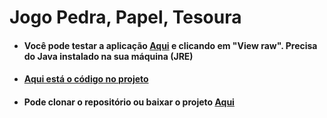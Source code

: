 # Jogo Pedra, Papel, Tesoura

+ #### Você pode testar a aplicação [Aqui](https://github.com/LeonardoReisAmorim/Java/blob/master/JOGO%20PPT%20JAVA/dist/JOGO_PPT.jar) e clicando em "View raw". Precisa do Java instalado na sua máquina (JRE)

+ #### [Aqui está o código no projeto](https://github.com/LeonardoReisAmorim/Java/tree/master/JOGO%20PPT%20JAVA/src)

+ #### Pode clonar o repositório ou baixar o projeto [Aqui](https://github.com/LeonardoReisAmorim/Java/tree/master/JOGO%20PPT%20JAVA)
